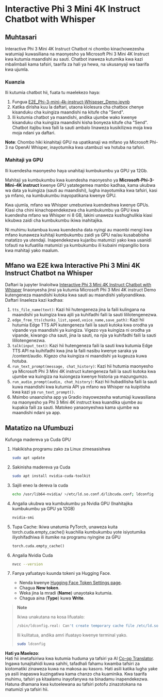 <!--
CO_OP_TRANSLATOR_METADATA:
{
  "original_hash": "006e8cf75211d3297f24e1b22e38955f",
  "translation_date": "2025-05-09T18:33:26+00:00",
  "source_file": "md/02.Application/01.TextAndChat/Phi3/E2E_Phi-3-mini_with_whisper.md",
  "language_code": "sw"
}
-->
# Interactive Phi 3 Mini 4K Instruct Chatbot with Whisper

## Muhtasari

Interactive Phi 3 Mini 4K Instruct Chatbot ni chombo kinachowezesha watumiaji kuwasiliana na maonyesho ya Microsoft Phi 3 Mini 4K Instruct kwa kutumia maandishi au sauti. Chatbot inaweza kutumika kwa kazi mbalimbali kama tafsiri, taarifa za hali ya hewa, na ukusanyaji wa taarifa kwa ujumla.

### Kuanzia

Ili kutumia chatbot hii, fuata tu maelekezo haya:

1. Fungua [E2E_Phi-3-mini-4k-instruct-Whispser_Demo.ipynb](https://github.com/microsoft/Phi-3CookBook/blob/main/code/06.E2E/E2E_Phi-3-mini-4k-instruct-Whispser_Demo.ipynb)
2. Katika dirisha kuu la daftari, utaona kiolesura cha chatbox chenye kisanduku cha kuingiza maandishi na kitufe cha "Send".
3. Ili kutumia chatbot ya maandishi, andika ujumbe wako kwenye kisanduku cha kuingiza maandishi kisha bonyeza kitufe cha "Send". Chatbot itajibu kwa faili la sauti ambalo linaweza kusikilizwa moja kwa moja ndani ya daftari.

**Note**: Chombo hiki kinahitaji GPU na upatikanaji wa mifano ya Microsoft Phi-3 na OpenAI Whisper, inayotumika kwa utambuzi wa hotuba na tafsiri.

### Mahitaji ya GPU

Ili kuendesha maonyesho haya unahitaji kumbukumbu ya GPU ya 12Gb.

Mahitaji ya kumbukumbu kwa kuendesha maonyesho ya **Microsoft-Phi-3-Mini-4K instruct** kwenye GPU yatategemea mambo kadhaa, kama ukubwa wa data ya kuingiza (sauti au maandishi), lugha inayotumika kwa tafsiri, kasi ya mfano, na kumbukumbu inayopatikana kwenye GPU.

Kwa ujumla, mfano wa Whisper umebuniwa kuendeshwa kwenye GPUs. Kiasi cha chini kinachopendekezwa cha kumbukumbu ya GPU kwa kuendesha mfano wa Whisper ni 8 GB, lakini unaweza kushughulikia kiasi kikubwa zaidi cha kumbukumbu ikiwa inahitajika.

Ni muhimu kutambua kuwa kuendesha data nyingi au maombi mengi kwa mfano kunaweza kuhitaji kumbukumbu zaidi ya GPU na/au kusababisha matatizo ya utendaji. Inapendekezwa kujaribu matumizi yako kwa usanidi tofauti na kufuatilia matumizi ya kumbukumbu ili kubaini mipangilio bora kwa mahitaji yako maalum.

## Mfano wa E2E kwa Interactive Phi 3 Mini 4K Instruct Chatbot na Whisper

Daftari la jupyter linaloitwa [Interactive Phi 3 Mini 4K Instruct Chatbot with Whisper](https://github.com/microsoft/Phi-3CookBook/blob/main/code/06.E2E/E2E_Phi-3-mini-4k-instruct-Whispser_Demo.ipynb) linaonyesha jinsi ya kutumia Microsoft Phi 3 Mini 4K instruct Demo kutengeneza maandishi kutoka kwa sauti au maandishi yaliyoandikwa. Daftari linaeleza kazi kadhaa:

1. `tts_file_name(text)`: Kazi hii hutengeneza jina la faili kulingana na maandishi ya kuingiza kwa ajili ya kuhifadhi faili la sauti lililotengenezwa.
1. `edge_free_tts(chunks_list,speed,voice_name,save_path)`: Kazi hii hutumia Edge TTS API kutengeneza faili la sauti kutoka kwa orodha ya vipande vya maandishi ya kuingiza. Vigezo vya kuingiza ni orodha ya vipande, kiwango cha sauti, jina la sauti, na njia ya kuhifadhi faili la sauti lililotengenezwa.
1. `talk(input_text)`: Kazi hii hutengeneza faili la sauti kwa kutumia Edge TTS API na kuihifadhi kwa jina la faili nasibu kwenye saraka ya /content/audio. Kigezo cha kuingiza ni maandishi ya kugeuza kuwa hotuba.
1. `run_text_prompt(message, chat_history)`: Kazi hii hutumia maonyesho ya Microsoft Phi 3 Mini 4K instruct kutengeneza faili la sauti kutoka kwa ujumbe wa kuingiza na kuiongeza kwenye historia ya mazungumzo.
1. `run_audio_prompt(audio, chat_history)`: Kazi hii hubadilisha faili la sauti kuwa maandishi kwa kutumia API ya mfano wa Whisper na kuipitisha kwa kazi ya `run_text_prompt()`.
1. Msimbo unaanzisha app ya Gradio inayowezesha watumiaji kuwasiliana na maonyesho ya Phi 3 Mini 4K instruct kwa kuandika ujumbe au kupakia faili za sauti. Matokeo yanaonyeshwa kama ujumbe wa maandishi ndani ya app.

## Matatizo na Ufumbuzi

Kufunga madereva ya Cuda GPU

1. Hakikisha programu zako za Linux zimesasishwa

    ```bash
    sudo apt update
    ```

1. Sakinisha madereva ya Cuda

    ```bash
    sudo apt install nvidia-cuda-toolkit
    ```

1. Sajili eneo la dereva la cuda

    ```bash
    echo /usr/lib64-nvidia/ >/etc/ld.so.conf.d/libcuda.conf; ldconfig
    ```

1. Angalia ukubwa wa kumbukumbu ya Nvidia GPU (Inahitajika kumbukumbu ya GPU ya 12GB)

    ```bash
    nvidia-smi
    ```

1. Tupa Cache: Ikiwa unatumia PyTorch, unaweza kuita torch.cuda.empty_cache() kuachilia kumbukumbu yote isiyotumika iliyohifadhiwa ili itumike na programu nyingine za GPU

    ```python
    torch.cuda.empty_cache() 
    ```

1. Angalia Nvidia Cuda

    ```bash
    nvcc --version
    ```

1. Fanya yafuatayo kuunda tokeni ya Hugging Face.

    - Nenda kwenye [Hugging Face Token Settings page](https://huggingface.co/settings/tokens?WT.mc_id=aiml-137032-kinfeylo).
    - Chagua **New token**.
    - Weka jina la mradi (**Name**) unayotaka kutumia.
    - Chagua aina (**Type**) kuwa **Write**.

> **Note**
>
> Ikiwa unakutana na kosa lifuatalo:
>
> ```bash
> /sbin/ldconfig.real: Can't create temporary cache file /etc/ld.so.cache~: Permission denied 
> ```
>
> Ili kulitatua, andika amri ifuatayo kwenye terminal yako.
>
> ```bash
> sudo ldconfig
> ```

**Hati ya Maelezo**:  
Hati hii imetafsiriwa kwa kutumia huduma ya tafsiri ya AI [Co-op Translator](https://github.com/Azure/co-op-translator). Ingawa tunajitahidi kuwa sahihi, tafadhali fahamu kwamba tafsiri za kiotomatiki zinaweza kuwa na makosa au kasoro. Hati asili katika lugha yake ya asili inapaswa kuzingatiwa kama chanzo cha kuaminika. Kwa taarifa muhimu, tafsiri ya kitaalamu inayofanywa na binadamu inapendekezwa. Hatuna dhamana kwa kutoelewana au tafsiri potofu zinazotokana na matumizi ya tafsiri hii.